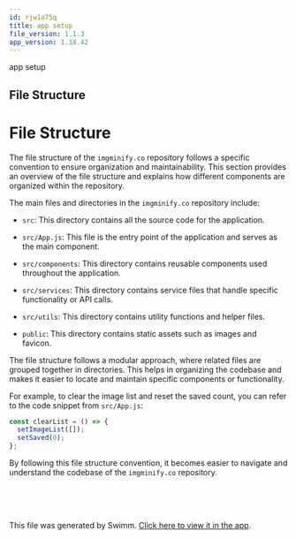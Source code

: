 ```yaml
---
id: rjw1o75q
title: app setup
file_version: 1.1.3
app_version: 1.18.42
---
```


app setup

## File Structure

# File Structure

The file structure of the `imgminify.co` repository follows a specific convention to ensure organization and maintainability. This section provides an overview of the file structure and explains how different components are organized within the repository.

The main files and directories in the `imgminify.co` repository include:

*   `src`: This directory contains all the source code for the application.

*   `src/App.js`: This file is the entry point of the application and serves as the main component.

*   `src/components`: This directory contains reusable components used throughout the application.

*   `src/services`: This directory contains service files that handle specific functionality or API calls.

*   `src/utils`: This directory contains utility functions and helper files.

*   `public`: This directory contains static assets such as images and favicon.

The file structure follows a modular approach, where related files are grouped together in directories. This helps in organizing the codebase and makes it easier to locate and maintain specific components or functionality.

For example, to clear the image list and reset the saved count, you can refer to the code snippet from `src/App.js`:

```javascript
const clearList = () => {
  setImageList([]);
  setSaved(0);
};
```

By following this file structure convention, it becomes easier to navigate and understand the codebase of the `imgminify.co` repository.

<br/>

<br/>

<br/>

This file was generated by Swimm. [Click here to view it in the app](https://app.swimm.io/repos/Z2l0aHViJTNBJTNBaW1nbWluaWZ5LmNvJTNBJTNBYmVlcmtheWFzbGFu/docs/rjw1o75q).
